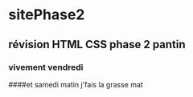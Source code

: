 # sitePhase2
## révision HTML CSS phase 2 pantin
### vivement vendredi
####et samedi matin j'fais la grasse mat

